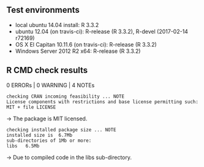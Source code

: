 ## Test environments

* local ubuntu 14.04 install: R 3.3.2
* ubuntu 12.04 (on travis-ci): R-release (R 3.3.2), R-devel (2017-02-14 r72169)
* OS X El Capitan 10.11.6 (on travis-ci): R-release (R 3.3.2)
* Windows Server 2012 R2 x64: R-release (R 3.3.2)

## R CMD check results

0 ERRORs | 0 WARNING | 4 NOTEs

```
checking CRAN incoming feasibility ... NOTE
License components with restrictions and base license permitting such:
MIT + file LICENSE
```
-> The package is MIT licensed.

```
checking installed package size ... NOTE
installed size is  6.7Mb
sub-directories of 1Mb or more:
libs   6.5Mb
```
-> Due to compiled code in the libs sub-directory.

